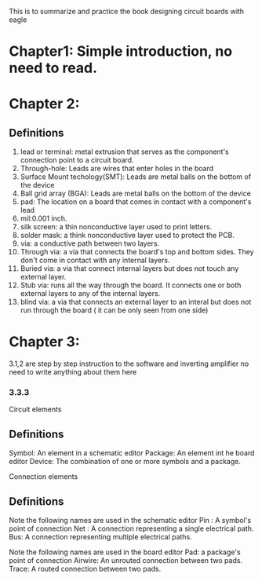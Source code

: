 This is to summarize and practice the book designing circuit boards with eagle

# Chapter1: Simple introduction, no need to read.
# Chapter 2:

## Definitions
  1. lead or terminal: metal extrusion that serves as the component's connection point to a circuit board.
  1. Through-hole: Leads are wires that enter holes in the board
  1. Surface Mount techology(SMT): Leads are metal balls on the bottom of the device
  1. Ball grid array (BGA): Leads are metal balls on the bottom of the device
  1. pad: The location on a board that comes in contact with a component's lead
  1. mil:0.001 inch.
  1. silk screen: a thin nonconductive layer used to print letters.
  1. solder mask: a think nonconductive layer used to protect the PCB.
  1. via: a conductive path between two layers.
  1. Through via: a via that connects the board's top and bottom sides. They don't come in contact with any internal layers.
  1. Buried via: a via that connect internal layers but does not touch any external layer.
  1. Stub via: runs all the way through the board. It connects one or both external layers to any of the internal layers.
  1. blind via: a via that connects an external layer to an interal but does not run through the board ( it can be only seen from one side)
  

# Chapter 3:

3.1,2 are step by step instruction to the software and inverting amplifier no need to write anything about them here

### 3.3.3 

Circuit elements

## Definitions
  Symbol: An element in a schematic editor
  Package: An element int he board editor
  Device: The combination of one or more symbols and a package.
  
Connection elements

## Definitions

Note the following names are used in the schematic editor
  Pin : A symbol's point of connection
  Net : A connection representing a single electrical path.
  Bus: A connection representing multiple electrical paths.
  
Note the following names are used in the board editor
  Pad: a package's point of connection
  Airwire: An unrouted connection between two pads.
  Trace: A routed connection between two pads.
  
  
